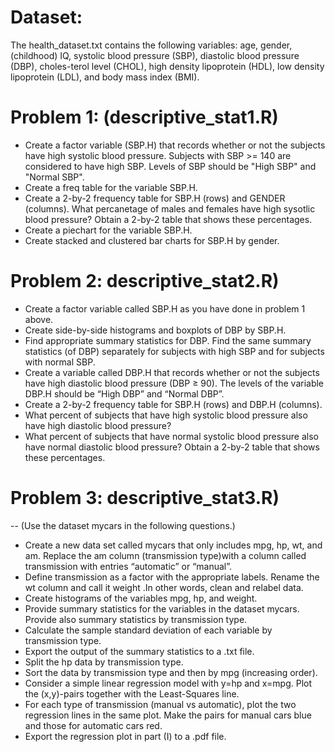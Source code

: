 # Dataset:
The health_dataset.txt contains the following variables: age, gender,(childhood) IQ, systolic blood pressure (SBP), diastolic blood pressure (DBP), choles-terol level (CHOL), high density lipoprotein (HDL), low density lipoprotein (LDL), and body mass index (BMI).

# Problem 1: (descriptive_stat1.R)
* Create a factor variable (SBP.H) that records whether or not the subjects have high systolic blood pressure. Subjects with SBP >= 140 are considered to have high SBP. Levels of SBP should be "High SBP" and "Normal SBP".
* Create a freq table for the variable  SBP.H.
* Create a 2-by-2 frequency table for SBP.H (rows) and GENDER (columns). What percanetage of males and females have high sysotlic blood pressure? Obtain a 2-by-2 table that shows these percentages.
* Create a piechart for the variable SBP.H.
* Create stacked and clustered bar charts for SBP.H by gender.

# Problem 2: descriptive_stat2.R)
* Create a factor variable called SBP.H as you have done in problem 1 above.
* Create side-by-side histograms and boxplots of DBP by SBP.H.
* Find appropriate summary statistics for DBP. Find the same summary statistics (of DBP) separately for subjects with high SBP and for subjects with normal SBP.
* Create a variable called DBP.H that records whether or not the subjects have high diastolic blood pressure (DBP ≥ 90). The levels of the variable DBP.H should be “High DBP” and “Normal DBP”.
* Create a 2-by-2 frequency table for SBP.H (rows) and DBP.H (columns). 
* What percent of subjects that have high systolic blood pressure also have high diastolic blood pressure? 
* What percent of subjects that have normal systolic blood pressure also have normal diastolic blood pressure? Obtain a 2-by-2 table that shows these percentages.

# Problem 3: descriptive_stat3.R)
-- (Use the dataset mycars in the following questions.)
* Create a new data set called mycars that only includes mpg, hp, wt, and am. Replace the am column (transmission type)with a  column called transmission with entries “automatic” or “manual”. 
* Define transmission as a factor with the appropriate labels. Rename the wt column and call it weight .In other words, clean and relabel data.
* Create histograms of the variables mpg, hp, and weight.
* Provide summary statistics for the variables in the dataset mycars. Provide also summary statistics by transmission type.  
* Calculate the sample standard deviation of each variable by transmission type.
* Export the output of the summary statistics to a .txt file.
* Split the hp data by transmission type.
* Sort the data by transmission type and then by mpg (increasing order).
* Consider a simple linear regression model with y=hp and x=mpg. Plot the (x,y)-pairs together with the Least-Squares line.
* For each type of transmission (manual vs automatic), plot the two regression lines in the same plot. Make the pairs for manual cars blue and those for automatic cars red.
* Export the regression plot in part (I) to a .pdf file.
